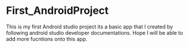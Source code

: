 # First_AndroidProject
This is my first Android studio project its a basic app that I created by following android studio developer documentations. Hope I will be able to add more fucntions onto this app.
